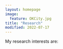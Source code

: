 ```yaml
---
layout: homepage
image:
  feature: OKCity.jpg
title: "Research"
modified: 2022-07-17
---
```


My research interests are:

<!-- ### blabla -->

<!-- figure -->

<!-- **Relevant publications:**  -->

<!-- ### blabla2 -->

<!-- figure -->

<!-- **Relevant publications:** -->

<!-- ### blabla3 -->

<!-- figure -->

<!-- **Relevant publications:** -->


<!-- ### Interdisciplinary approaches -->

<!-- figure -->

<!-- **Relevant publications:** -->

<!-- ### Open science -->

<!-- I am... -->

<!-- ## Research projects & grants -->

<!-- ### current: -->
<!-- - 2021--2024: -->

<!-- ### completed: -->
<!-- - 2018--2021: -->

<!-- ### As collaborator -->
<!-- - 2021--2024: -->

